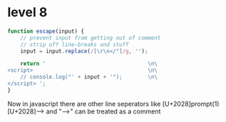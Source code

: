# level 8

```js
function escape(input) {
    // prevent input from getting out of comment
    // strip off line-breaks and stuff
    input = input.replace(/[\r\n</"]/g, '');

    return '                                \n\
<script>                                    \n\
    // console.log("' + input + '");        \n\
</script> ';
}        
```
Now in javascript there are other line seperators like [U+2028]prompt(1)[U+2028]--> and "-->" can be treated as a comment
